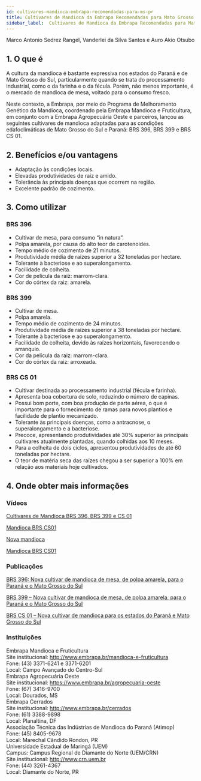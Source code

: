 ```yaml
---
id: cultivares-mandioca-embrapa-recomendadas-para-ms-pr
title: Cultivares de Mandioca da Embrapa Recomendadas para Mato Grosso do Sul e Paraná
sidebar_label:  Cultivares de Mandioca da Embrapa Recomendadas para Mato Grosso do Sul e Paraná
---
```


<div class="center-textArticle">Marco Antonio Sedrez Rangel, Vanderlei da Silva Santos e Auro Akio Otsubo</div>

## **1. O que é**

A cultura da mandioca é bastante expressiva nos estados do
Paraná e de Mato Grosso do Sul, particularmente quando se trata
do processamento industrial, como o da farinha e o da fécula.
Porém, não menos importante, é o mercado de mandioca de
mesa, voltado para o consumo fresco. 

Neste contexto, a Embrapa, por meio do Programa de
Melhoramento Genético da Mandioca, coordenado pela
Embrapa Mandioca e Fruticultura, em conjunto com a Embrapa
Agropecuária Oeste e parceiros, lançou as seguintes cultivares
de mandioca adaptadas para as condições edafoclimáticas de
Mato Grosso do Sul e Paraná: BRS 396, BRS 399 e BRS CS 01.

## **2. Benefícios e/ou vantagens**

- Adaptação às condições locais.
- Elevadas produtividades de raiz e amido.
- Tolerância às principais doenças que ocorrem na região.
- Excelente padrão de cozimento.

## **3. Como utilizar**

### BRS 396

- Cultivar de mesa, para consumo “in natura”.
- Polpa amarela, por causa do alto teor de carotenoides.
- Tempo médio de cozimento de 21 minutos.
- Produtividade média de raízes superior a 32 toneladas por
hectare.
- Tolerante à bacteriose e ao superalongamento.
- Facilidade de colheita.
- Cor de película da raiz: marrom-clara.
- Cor do córtex da raiz: amarela.

### BRS 399

- Cultivar de mesa.
- Polpa amarela.
- Tempo médio de cozimento de 24 minutos.
- Produtividade média de raízes superior a 38 toneladas por
hectare.
- Tolerante à bacteriose e ao superalongamento.
- Facilidade de colheita, devido às raízes horizontais,
favorecendo o arranquio.
- Cor da película da raiz: marrom-clara.
- Cor do córtex da raiz: arroxeada.

### BRS CS 01
- Cultivar destinada ao processamento industrial (fécula e
farinha).
- Apresenta boa cobertura de solo, reduzindo o número de
capinas.
- Possui bom porte, com boa produção de parte aérea, o que
é importante para o fornecimento de ramas para novos
plantios e facilidade de plantio mecanizado.
- Tolerante às principais doenças, como a antracnose, o
superalongamento e a bacteriose.
- Precoce, apresentando produtividades até 30% superior
às principais cultivares atualmente plantadas, quando
colhidas aos 10 meses.
- Para a colheita de dois ciclos, apresentou produtividades
de até 60 toneladas por hectare.
- O teor de matéria seca das raízes chegou a ser superior a
100% em relação aos materiais hoje cultivados.


## **4. Onde obter mais informações**

### Vídeos

[Cultivares de Mandioca BRS 396, BRS 399 e CS 01](https://youtu.be/_spEZhTPpMU)

[Mandioca BRS CS01](https://youtu.be/LlwDdgbzS1E)

[Nova mandioca](https://youtu.be/GqEHwbArcsY)

[Mandioca BRS CS01](https://youtu.be/uP_QtTeokGw)

### Publicações

[BRS 396: Nova cultivar de mandioca de mesa, de polpa amarela, para o Paraná e o Mato Grosso do Sul](https://bit.ly/2IJCAMi)

[BRS 399 – Nova cultivar de mandioca de mesa, de polpa amarela, para o Paraná e o Mato Grosso do Sul](https://bit.ly/2Q6dI5q)

[BRS CS 01 – Nova cultivar de mandioca para os estados do Paraná e Mato Grosso do Sul](https://bit.ly/2wKxM6C)

<div className="container-instituicoes">

### Instituições

  <div className="instituicao">
    <div className="nome-instituicao">
      Embrapa Mandioca e Fruticultura
    </div>
    <div className="site-instituicao">
      <span className="negrito">Site institucional: </span>
      <a href="http://www.embrapa.br/mandioca-e-fruticultura" target="_blank"> http://www.embrapa.br/mandioca-e-fruticultura</a>
    </div>
    <div className="telefone-instituicao">
      <span className="negrito">Fone:</span> (43) 3371-6241 e 3371-6201
    </div>
    <div className="cidade-uf-instituicao">
      <span className="negrito">Local:</span> Campo Avançado do Centro-Sul
    </div>    
  </div>

  <div className="instituicao">
    <div className="nome-instituicao">
      Embrapa Agropecuária Oeste
    </div>
    <div className="site-instituicao">
      <span className="negrito">Site institucional: </span>
      <a href="https://www.embrapa.br/agropecuaria-oeste" target="_blank"> https://www.embrapa.br/agropecuaria-oeste</a>
    </div>
    <div className="telefone-instituicao">
      <span className="negrito">Fone:</span> (67) 3416-9700
    </div>
    <div className="cidade-uf-instituicao">
      <span className="negrito">Local:</span> Dourados, MS
    </div>    
  </div>

  <div className="instituicao">
    <div className="nome-instituicao">
      Embrapa Cerrados
    </div>
    <div className="site-instituicao">
      <span className="negrito">Site institucional: </span>
      <a href="http://www.embrapa.br/cerrados" target="_blank"> http://www.embrapa.br/cerrados</a>
    </div>
    <div className="telefone-instituicao">
      <span className="negrito">Fone:</span> (61) 3388-9898
    </div>
    <div className="cidade-uf-instituicao">
      <span className="negrito">Local:</span> Planaltina, DF
    </div>    
  </div>

  <div className="instituicao">
    <div className="nome-instituicao">
      Associação Técnica das Indústrias de Mandioca do Paraná (Atimop)
    </div>
    <div className="telefone-instituicao">
      <span className="negrito">Fone:</span> (45) 8405-9678
    </div>
    <div className="cidade-uf-instituicao">
      <span className="negrito">Local:</span> Marechal Cândido Rondon, PR
    </div>    
  </div>

  <div className="instituicao">
    <div className="nome-instituicao">
      Universidade Estadual de Maringá (UEM)
    </div>
    <div className="campus-instituicao">
        <span className="negrito">Campus: </span>
        Campus Regional de Diamante do Norte (UEM/CRN)
    </div>
    <div className="site-instituicao">
      <span className="negrito">Site institucional: </span>
      <a href="http://www.crn.uem.br" target="_blank"> http://www.crn.uem.br</a>
    </div>
    <div className="telefone-instituicao">
      <span className="negrito">Fone:</span> (44) 3261-4367
    </div>
    <div className="cidade-uf-instituicao">
      <span className="negrito">Local:</span> Diamante do Norte, PR
    </div>    
  </div>
</div>